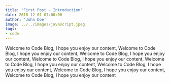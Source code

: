 ```yaml
---
title: 'First Post - Introduction'
date: 2018-12-01 07:00:00
author: 'John Doe'
image: ../../images/javascript.jpeg
tags:
- code
---
```


Welcome to Code Blog, I hope you enjoy our content, Welcome to Code Blog, I hope you enjoy our content, Welcome to Code Blog, I hope you enjoy our content, Welcome to Code Blog, I hope you enjoy our content, Welcome to Code Blog, I hope you enjoy our content, Welcome to Code Blog, I hope you enjoy our content, Welcome to Code Blog, I hope you enjoy our content, Welcome to Code Blog, I hope you enjoy our content